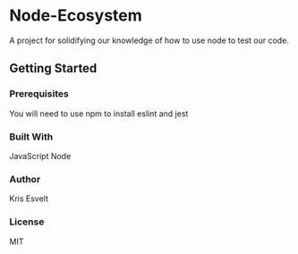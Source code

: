 # Node-Ecosystem

A project for solidifying our knowledge of how to use node to test our code.

## Getting Started

### Prerequisites

You will need to use npm to install eslint and jest

### Built With

JavaScript
Node

### Author

Kris Esvelt

### License

MIT